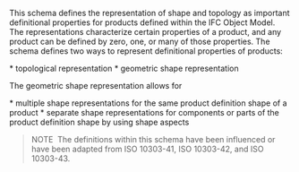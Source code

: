 This schema defines the representation of shape and topology as important definitional properties for products defined within the IFC Object Model. The representations characterize certain properties of a product, and any product can be defined by zero, one, or many of those properties. The schema defines two ways to represent definitional properties of products:

\* topological representation 
\* geometric shape representation 

The geometric shape representation allows for

\* multiple shape representations for the same product definition shape of a product 
\* separate shape representations for components or parts of the product definition shape by using shape aspects 

> NOTE&nbsp; The definitions within this schema have been influenced or have been adapted from ISO 10303-41, ISO 10303-42, and ISO 10303-43.
